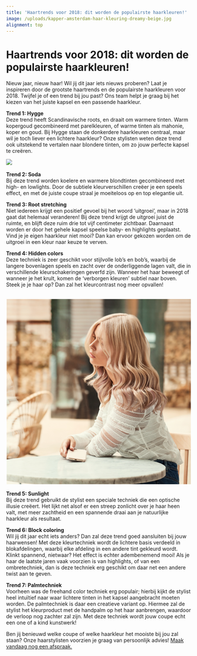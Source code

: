 ```yaml
---
title: 'Haartrends voor 2018: dit worden de populairste haarkleuren!'
image: /uploads/kapper-amsterdam-haar-kleuring-dreamy-beige.jpg
alignment: top
---
```



# Haartrends voor 2018: dit worden de populairste haarkleuren!

Nieuw jaar, nieuw haar! Wil jij dit jaar iets nieuws proberen? Laat je inspireren door de grootste haartrends en de populairste haarkleuren voor 2018. Twijfel je of een trend bij jou past? Ons team helpt je graag bij het kiezen van het juiste kapsel en een passende haarkleur.

**Trend 1: Hygge**<br>Deze trend heeft Scandinavische roots, en draait om warmere tinten. Warm kopergoud gecombineerd met parelkleuren, of warme tinten als mahonie, koper en goud. Bij Hygge staan de donkerdere haarkleuren centraal, maar wil je toch liever een lichtere haarkleur? Onze stylisten weten deze trend ook uitstekend te vertalen naar blondere tinten, om zo jouw perfecte kapsel te creëren.

![](/uploads/versions/kapper-amsterdam-haartrends-blondehighlights-2-1---x----2250-2250x---.jpg)

**Trend 2: Soda**<br>Bij deze trend worden koelere en warmere blondtinten gecombineerd met high- en lowlights. Door de subtiele kleurverschillen creëer je een speels effect, en met de juiste coupe straal je moeiteloos op en top elegantie uit.

**Trend 3: Root stretching**<br>Niet iedereen krijgt een positief gevoel bij het woord ‘uitgroei’, maar in 2018 gaat dat helemaal veranderen! Bij deze trend krijgt de uitgroei juist de ruimte, en blijft deze ruim drie tot vijf centimeter zichtbaar. Daarnaast worden er door het gehele kapsel speelse baby- en highlights geplaatst. Vind je je eigen haarkleur niet mooi? Dan kan ervoor gekozen worden om de uitgroei in een kleur naar keuze te verven.

**Trend 4: Hidden colors**<br>Deze techniek is zeer geschikt voor stijlvolle lob’s en bob’s, waarbij de langere bovenlagen speels en zacht over de onderliggende lagen valt, die in verschillende kleurschakeringen geverfd zijn. Wanneer het haar beweegt of wanneer je het krult, komen de ‘verborgen kleuren’ subtiel naar boven. Steek je je haar op? Dan zal het kleurcontrast nog meer opvallen!

<br>![](/uploads/versions/kapper-amsterdam-haartrends-blondehighlights-3---x----2250-2250x---.jpg)

**Trend 5: Sunlight**<br>Bij deze trend gebruikt de stylist een speciale techniek die een optische illusie creëert. Het lijkt net alsof er een streep zonlicht over je haar heen valt, met meer zachtheid en een spannende draai aan je natuurlijke haarkleur als resultaat.

**Trend 6: Block coloring**<br>Wil jij dit jaar echt iets anders? Dan zal deze trend goed aansluiten bij jouw haarwensen! Met deze kleurtechniek wordt de lichtere basis verdeeld in blokafdelingen, waarbij elke afdeling in een andere tint gekleurd wordt. Klinkt spannend, nietwaar? Het effect is echter adembenemend mooi! Als je haar de laatste jaren vaak voorzien is van highlights, of van een ombretechniek, dan is deze techniek erg geschikt om daar net een andere twist aan te geven.

**Trend 7: Palmtechniek**<br>Voorheen was de freehand color techniek erg populair; hierbij kijkt de stylist heel intuïtief naar waar lichtere tinten in het kapsel aangebracht moeten worden. De palmtechniek is daar een creatieve variant op. Hiermee zal de stylist het kleurproduct met de handpalm op het haar aanbrengen, waardoor de verloop nog zachter zal zijn. Met deze techniek wordt jouw coupe echt een one of a kind kunstwerk!

Ben jij benieuwd welke coupe of welke haarkleur het mooiste bij jou zal staan? Onze haarstylisten voorzien je graag van persoonlijk advies! [Maak vandaag nog een afspraak.](www.koffijberg.nl/contact)
